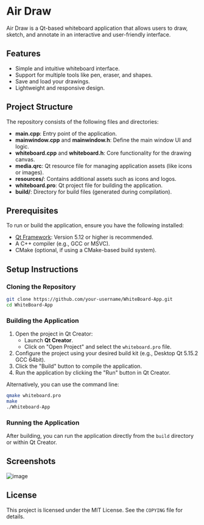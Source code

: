 # Air Draw

Air Draw is a Qt-based whiteboard application that allows users to draw, sketch, and annotate in an interactive and user-friendly interface.

## Features
- Simple and intuitive whiteboard interface.
- Support for multiple tools like pen, eraser, and shapes.
- Save and load your drawings.
- Lightweight and responsive design.

## Project Structure
The repository consists of the following files and directories:
- **main.cpp**: Entry point of the application.
- **mainwindow.cpp** and **mainwindow.h**: Define the main window UI and logic.
- **whiteboard.cpp** and **whiteboard.h**: Core functionality for the drawing canvas.
- **media.qrc**: Qt resource file for managing application assets (like icons or images).
- **resources/**: Contains additional assets such as icons and logos.
- **whiteboard.pro**: Qt project file for building the application.
- **build/**: Directory for build files (generated during compilation).

## Prerequisites
To run or build the application, ensure you have the following installed:
- [Qt Framework](https://www.qt.io/download): Version 5.12 or higher is recommended.
- A C++ compiler (e.g., GCC or MSVC).
- CMake (optional, if using a CMake-based build system).

## Setup Instructions
### Cloning the Repository
```bash
git clone https://github.com/your-username/WhiteBoard-App.git
cd WhiteBoard-App
```

### Building the Application
1. Open the project in Qt Creator:
   - Launch **Qt Creator**.
   - Click on "Open Project" and select the `whiteboard.pro` file.
2. Configure the project using your desired build kit (e.g., Desktop Qt 5.15.2 GCC 64bit).
3. Click the "Build" button to compile the application.
4. Run the application by clicking the "Run" button in Qt Creator.

Alternatively, you can use the command line:
```bash
qmake whiteboard.pro
make
./Whiteboard-App
```

### Running the Application
After building, you can run the application directly from the `build` directory or within Qt Creator.

## Screenshots
![image](https://github.com/user-attachments/assets/a74045fb-4467-4f60-982d-05245c2008bf)

## License
This project is licensed under the MIT License. See the `COPYING` file for details.
